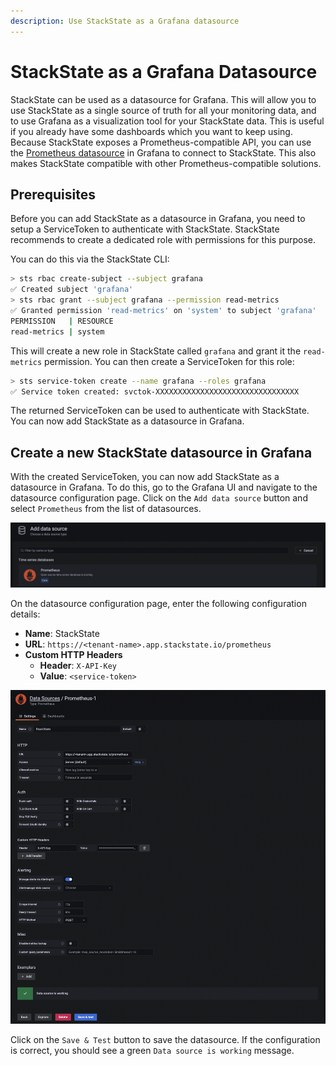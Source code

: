 ```yaml
---
description: Use StackState as a Grafana datasource
---
```


# StackState as a Grafana Datasource

StackState can be used as a datasource for Grafana. This will allow you to use StackState as a single source of truth for all your monitoring data, and to use Grafana as a visualization tool for your StackState data. This is useful if you already have some dashboards which you want to keep using. Because StackState exposes a Prometheus-compatible API, you can use the [Prometheus datasource](https://grafana.com/docs/grafana/latest/datasources/prometheus) in Grafana to connect to StackState. This also makes StackState compatible with other Prometheus-compatible solutions.

## Prerequisites

Before you can add StackState as a datasource in Grafana, you need to setup a ServiceToken to authenticate with StackState. StackState recommends to create a dedicated role with permissions for this purpose.

You can do this via the StackState CLI:

```bash
> sts rbac create-subject --subject grafana
✅ Created subject 'grafana'
> sts rbac grant --subject grafana --permission read-metrics
✅ Granted permission 'read-metrics' on 'system' to subject 'grafana'
PERMISSION   | RESOURCE
read-metrics | system
```

This will create a new role in StackState called `grafana` and grant it the `read-metrics` permission. You can then create a ServiceToken for this role:

```bash
> sts service-token create --name grafana --roles grafana
✅ Service token created: svctok-XXXXXXXXXXXXXXXXXXXXXXXXXXXXXXXX
```

The returned ServiceToken can be used to authenticate with StackState. You can now add StackState as a datasource in Grafana.

## Create a new StackState datasource in Grafana

With the created ServiceToken, you can now add StackState as a datasource in Grafana. To do this, go to the Grafana UI and navigate to the datasource configuration page. Click on the `Add data source` button and select `Prometheus` from the list of datasources.

![Grafana new datasource](../../.gitbook/assets/k8s/k8s-grafana-new-datasource.png)

On the datasource configuration page, enter the following configuration details:

* **Name**: StackState
* **URL**: `https://<tenant-name>.app.stackstate.io/prometheus`
* **Custom HTTP Headers**
  * **Header**: `X-API-Key`
  * **Value**: `<service-token>`

![Grafana datasource configuration](../../.gitbook/assets/k8s/k8s-grafana-datasource.png)

Click on the `Save & Test` button to save the datasource. If the configuration is correct, you should see a green `Data source is working` message.
